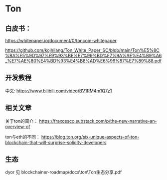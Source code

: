 # Ton

## 白皮书：

https://whitepaper.io/document/0/toncoin-whitepaper

https://github.com/kojhliang/Ton_White_Paper_SC/blob/main/Ton%E5%8C%BA%E5%9D%97%E9%93%BE%E7%99%BD%E7%9A%AE%E4%B9%A6_%E7%AE%80%E4%BD%93%E4%B8%AD%E6%96%87%E7%89%88.pdf

## 开发教程

中文:
https://www.bilibili.com/video/BV1RM4m1Q7z1

## 相关文章

关于ton的简介：
https://fraxcesco.substack.com/p/the-new-narrative-an-overview-of

ton与eth的不同：
https://blog.ton.org/six-unique-aspects-of-ton-blockchain-that-will-surprise-solidity-developers

## 生态

dyor 见 blockchainer-roadmap\docs\ton\Ton生态分享.pdf
